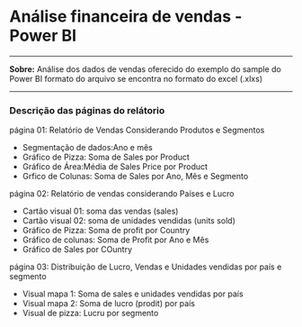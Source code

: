 # Análise financeira de vendas  - Power BI
----
**Sobre:**
Análise dos dados de vendas oferecido do exemplo do sample do Power BI formato do arquivo se encontra no formato do excel (.xlxs)

---

### **Descrição das páginas do relátorio** 

página 01: Relatório de Vendas Considerando Produtos e Segmentos

- Segmentação de dados:Ano e mês
- Gráfico de Pizza: Soma de Sales por Product
- Gráfico de Área:Média de Sales Price por Product
- Grfico de Colunas: Soma de Sales por Ano, Mês  e  Segmento 



página 02: Relatório de vendas considerando Países e Lucro

- Cartão visual 01: soma das vendas (sales)
- Cartão visual 02: soma de unidades vendidas (units sold)
- Gráfico de Pizza: Soma de profit por Country
- Gráfico de colunas: Soma de Profit por Ano e Mês
- Gráfico de Sales por COuntry   


página 03: Distribuição de Lucro, Vendas e Unidades vendidas por país e segmento 

- Visual mapa 1: Soma de sales e unidades vendidas por país
- Visual mapa 2: Soma de lucro (prodit) por país
- Visual de pizza: Lucru por segmento

 
